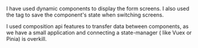 I have used dynamic components to display the form screens. I also used the <keep-alive> tag to save the component's state when switching screens.

I used composition api features to transfer data between components, as we have a small application and connecting a state-manager ( like Vuex or Pinia) is overkill.